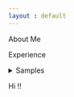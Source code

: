 ```yaml
---
layout : default
---
```


About Me

Experience

<details>
<summary>Samples</summary>

    - level 1 item
        - level 2 item
        - level 2 item
            - level 3 item
            - level 3 item
    - level 1 item
    
</details>

Hi !!
